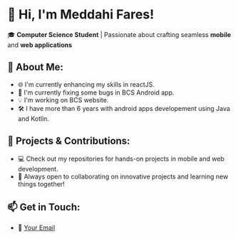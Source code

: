 # 👋 Hi, I'm Meddahi Fares!

🎓 **Computer Science Student** | Passionate about crafting seamless **mobile** and **web applications**

## 🚀 About Me:
- 🌐 I'm currently enhancing my skills in reactJS.
- 📱 I'm currently fixing some bugs in BCS Android app.
- 💡 I'm working on BCS website.
- 🛠️ I have more than 6 years with android apps developement using Java and Kotlin.

## 📂 Projects & Contributions:
- 💻 Check out my repositories for hands-on projects in mobile and web development.
- 🌟 Always open to collaborating on innovative projects and learning new things together!

## 📫 Get in Touch:
- 📧 [Your Email](fares.mdh1@gmail.com)
